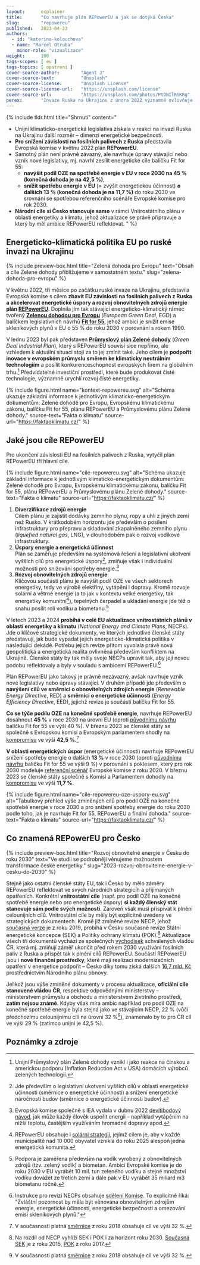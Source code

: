 ```yaml
---
layout:      explainer
title:       "Co navrhuje plán REPowerEU a jak se dotýká Česka"
slug:        "repowereu"
published:   2023-04-23
authors:
  - id: "katerina-kolouchova"
  - name: "Marcel Otruba"
    minor-role: "vizualizace"
weight:      100
tags-scopes: [ eu ]
tags-topics: [ opatreni ]
cover-source-author:        "Agent J"
cover-source-text:          "Unsplash"
cover-source-license:       "Unsplash License"
cover-source-license-url:   "https://unsplash.com/license"
cover-source-url:           "https://unsplash.com/photos/PtDNIlRSKRg"
perex:       "Invaze Ruska na Ukrajinu z února 2022 významně ovlivňuje energeticko-klimatickou politiku EU. Zesiluje již probíhající energetickou krizi, ohrožuje evropskou energetickou bezpečnost a boří převládající paradigma fosilního plynu jako přechodného paliva na cestě ke klimatické neutralitě. Naplno se ukázalo, že energetická i klimatická krize mají společného jmenovatele – fosilní paliva. A tedy i společné řešení, kterým je nahrazení fosilních paliv čistými zdroji energie a investice do energetické účinnosti a úspor. Současnou krizi tak lze vnímat jako příležitost k větší evropské a národní energetické soběstačnosti a bezpečnosti, což povede ke snížení emisí skleníkových plynů a naplnění závazků Pařížské dohody."
---
```


{% include tldr.html
    title="Shrnutí"
    content="
- Unijní klimaticko-energetická legislativa získala v reakci na invazi Ruska na Ukrajinu další rozměr – dimenzi energetické bezpečnosti.
- **Pro snížení závislosti na fosilních palivech z Ruska** představila Evropská komise v květnu 2022 plán **REPowerEU**.
- Samotný plán není právně závazný, ale navrhuje úpravy stávající nebo vznik nové legislativy, mj. navrhl zesílit energetické cíle balíčku Fit for 55:
  - **navýšit podíl OZE na spotřebě energie v EU v roce 2030 na 45 % (konečná dohoda je na 42,5 %)**,
  - **snížit spotřebu energie v EU** (= zvýšit energetickou účinnost) **o dalších 13 % (konečná dohoda je na 11,7 %)** do roku 2030 ve srovnání se spotřebou referenčního scénáře Evropské komise pro rok 2030.
- **Národní cíle si Česko stanovuje samo** v rámci Vnitrostátního plánu v oblasti energetiky a klimatu, jehož aktualizace se právě připravuje a který by měl ambice REPowerEU reflektovat.
" %}

## Energeticko-klimatická politika EU po ruské invazi na Ukrajinu

{% include preview-box.html
    title="Zelená dohoda pro Evropu"
    text="Obsah a cíle Zelené dohody přibližujeme v samostatném textu."
    slug="zelena-dohoda-pro-evropu"
%}

V květnu 2022, tři měsíce po začátku ruské invaze na Ukrajinu, představila Evropská komise s cílem **zbavit EU závislosti na fosilních palivech z Ruska a akcelerovat energetické úspory a rozvoj obnovitelných zdrojů energie plán [REPowerEU](https://eur-lex.europa.eu/legal-content/CS/TXT/HTML/?uri=CELEX:52022DC0230)**. Doplnila jím tak stávající energeticko-klimatický rámec tvořený [**Zelenou dohodou pro Evropu**](https://eur-lex.europa.eu/legal-content/CS/TXT/?qid=1576150542719&uri=COM%3A2019%3A640%3AFIN) (*European Green Deal*, EGD) a balíčkem legislativních návrhů [**Fit for 55**](/infografiky/fit-for-55), jehož ambicí je snížit emise skleníkových plynů v EU o 55 % do roku 2030 v porovnání s rokem 1990.

V lednu 2023 byl pak představen [**Průmyslový plán Zelené dohody**](https://eur-lex.europa.eu/legal-content/CS/TXT/HTML/?uri=CELEX:52023DC0062&from=CS) (*Green Deal Industrial Plan*), který s  REPowerEU souvisí sice nepřímo, ale vzhledem k aktuální situaci stojí za to jej zmínit také. Jeho cílem je **podpořit inovace v evropském průmyslu směrem ke klimaticky neutrálním technologiím** a posílit konkurenceschopnost evropských firem na globálním trhu.[^gdip] Předvídatelné investiční prostředí, které bude produkovat čisté technologie, významně urychlí rozvoj čisté energetiky.

{% include figure.html
    name="kontext-repowereu.svg"
    alt="Schéma ukazuje základní informace k jednotlivým klimaticko-energetickým dokumentům: Zelené dohodě pro Evropu, Evropskému klimatickému zákonu, balíčku Fit for 55, plánu REPowerEU a Průmyslovému plánu Zelené dohody."
    source-text="Fakta o klimatu"
    source-url="https://faktaoklimatu.cz/"
%}

## Jaké jsou cíle REPowerEU

Pro ukončení závislosti EU na fosilních palivech z Ruska, vytyčil plán REPowerEU tři hlavní cíle.

{% include figure.html
    name="cile-repowereu.svg"
    alt="Schéma ukazuje základní informace k jednotlivým klimaticko-energetickým dokumentům: Zelené dohodě pro Evropu, Evropskému klimatickému zákonu, balíčku Fit for 55, plánu REPowerEU a Průmyslovému plánu Zelené dohody."
    source-text="Fakta o klimatu"
    source-url="https://faktaoklimatu.cz/"
%}

1. **Diverzifikace zdrojů energie**  
    Cílem plánu je zajistit dodávky zemního plynu, ropy a uhlí z jiných zemí než Rusko. V krátkodobém horizontu jde především o posílení infrastruktury pro přepravu a skladování zkapalněného zemního plynu (*liquefied natural gas*, LNG), v dlouhodobém pak o rozvoj vodíkové infrastruktury.
2. **Úspory energie a energetická účinnost**  
    Plán se zaměřuje především na systémová řešení a legislativní ukotvení vyšších cílů pro energetické úspory[^opatreni-systemova], zmiňuje však i individuální možnosti pro snižování spotřeby energie.[^opatreni-individualni]
3. **Rozvoj obnovitelných zdrojů energie**  
    Klíčovou součástí plánu je navýšit podíl OZE ve všech sektorech energetiky, tedy ve výrobě elektřiny, vytápění i dopravy. Kromě rozvoje solární a větrné energie (a to jak v kontextu velké energetiky, tak energetiky komunitní[^solarni-strategie]), tepelných čerpadel a ukládání energie jde též o snahu posílit roli vodíku a biometanu.[^vodik]

V letech 2023 a 2024 **probíhá v celé EU aktualizace vnitrostátních plánů v oblasti energetiky a klimatu** (*National Energy and Climate Plans*, NECPs). Jde o klíčové strategické dokumenty, ve kterých jednotlivé členské státy představují, jak bude vypadat jejich energeticko-klimatická politika v následující dekádě. Potřebu jejich revize přitom vyvolala právě nová geopolitická a energetická realita ovlivněná především konfliktem na Ukrajině. Členské státy by tak měly svoje NECPs upravit tak, aby její novou podobu reflektovaly a byly v souladu s ambicemi REPowerEU.[^revize-necp]

Plán REPowerEU jako takový je právně nezávazný, avšak navrhuje vznik nové legislativy nebo úpravy stávající. V druhém případě jde především o **navýšení cílů ve směrnici o obnovitelných zdrojích energie** (*Renewable Energy Directive*, RED) a **směrnici o energetické účinnosti** (*Energy Efficiency Directive*, EED), jejichž revize je součástí balíčku Fit for 55.

**Co se týče podílu OZE na konečné spotřebě energie**, navrhuje REPowerEU dosáhnout **45 %** v roce 2030 na úrovni EU (oproti [původnímu návrhu](https://eur-lex.europa.eu/legal-content/CS/TXT/?uri=CELEX%3A52021PC0557) balíčku Fit for 55 ve výši 40 %). V březnu 2023 se členské státy se společně s Evropskou komisí a Evropským parlamentem shodly na [kompromisu](https://ec.europa.eu/commission/presscorner/detail/en/IP_23_2061) ve výši **42,5 %**.[^red]

**V oblasti energetických úspor** (energetické účinnosti) navrhuje REPowerEU snížení spotřeby energie o dalších **13 %** v roce 2030 (oproti [původnímu návrhu](https://eur-lex.europa.eu/legal-content/CS/TXT/?uri=CELEX%3A52021PC0558) balíčku Fit for 55 ve výši 9 %) v porovnání s poklesem, který pro rok 2030 modeluje [referenční scénář](https://energy.ec.europa.eu/data-and-analysis/energy-modelling/eu-reference-scenario-2020_en) Evropské komise z roku 2020. V březnu 2023 se členské státy společně s Komisí a Parlamentem dohodly na [kompromisu](https://ec.europa.eu/commission/presscorner/detail/en/IP_23_1581) ve výši **11,7 %**.

{% include figure.html
    name="cile-repowereu-oze-uspory-eu.svg"
    alt="Tabulkový přehled výše zmíněných cílů pro podíl OZE na konečné spotřebě energie v roce 2030 a pro snížení spotřeby energie do roku 2030 podle toho, jak je navrhuje Fit for 55, REPowerEU a finální dohoda."
    source-text="Fakta o klimatu"
    source-url="https://faktaoklimatu.cz/"
%}

## Co znamená REPowerEU pro Česko

{% include preview-box.html
    title="Rozvoj obnovitelné energie v Česku do roku 2030"
    text="Ve studii se podrobněji věnujeme možnostem transformace české energetiky."
    slug="2023-rozvoj-obnovitelne-energie-v-cesku-do-2030"
%}

Stejně jako ostatní členské státy EU, tak i Česko by  mělo záměry REPowerEU reflektovat ve svých národních strategicíh a přijímaných opatřeních. Konkrétní **vnitrostátní cíle** (např. pro podíl OZE na konečné spotřebě energie nebo pro energetické úspory) **si každý členský stát stanovuje sám podle svých možností**. Zároveň však musí přispívat k plnění celounijních cílů. Vnitrostátní cíle by měly být explicitně uvedeny ve strategických dokumentech. Kromě již zmíněné revize NECP, jehož [současná verze](https://www.mpo.cz/cz/energetika/strategicke-a-koncepcni-dokumenty/vnitrostatni-plan-ceske-republiky-v-oblasti-energetiky-a-klimatu--252016/) je z roku 2019, probíhá v Česku současně revize Státní energetické koncepce (SEK) a Politiky ochrany klimatu (POK).[^sek-pok] Aktualizace všech tří dokumentů vychází ze společných [východisek](https://www.mpo.cz/assets/cz/energetika/strategicke-a-koncepcni-dokumenty/2023/4/Vychodiska-aktualizace-Statni-energeticke-koncepce-CR-a-souvisejicich-strategickych-dokumentu.docx) schválených vládou ČR, která mj. zmiňují záměř ukončit před rokem 2030 využívání fosilních paliv z Ruska a přispět tak k plnění cílů REPowerEU. Součástí REPowerEU jsou i **nové finanční prostředky**, které mají realizaci modernizačních opatření v energetice podpořit – Česko díky tomu získá dalších [16,7 mld. Kč](https://www.mfcr.cz/cs/zahranicni-sektor/rada-eu-ecofin/zasedani-rady-ecofin/2022/ecofin-ministri-maji-dohodu-na-rozdeleni-48934/) prostřednictvím Národního plánu obnovy.

Jelikož jsou výše zmíněné dokumenty v procesu aktualizace, **oficiální cíle stanovené vládou ČR**, respektive odpovědnými ministerstvy – ministerstvem průmyslu a obchodu a ministerstvem životního prostředí, **zatím nejsou známé**. Kdyby však míra ambic například pro podíl OZE na konečné spotřebě energie byla stejná jako ve stávajícím NECP, 22 % (vůči předchozímu celounijnímu cíli na úrovni 32 %[^red]), znamenalo by to pro ČR cíl ve výši 29 % (zatímco unijní je 42,5 %).


## Poznámky a zdroje

[^energeticka-krize]: Energetická krize začala už v roce 2021, a to v důsledku následujících faktorů: nečekaně rychlá obnova ekonomiky po pandemii; počasí (především sucho); údržba – a tedy dočasné odstavení – jaderných elektráren; a cílené omezování dodávek plynu ze strany Ruska. Více k tématu např. na [stránkách IEA](https://www.iea.org/topics/global-energy-crisis).
[^gdip]: Unijní Průmyslový plán Zelené dohody vznikl i jako reakce na čínskou a americkou podporu (Inflation Reduction Act v USA) domácích výrobců zelených technologií.
[^opatreni-systemova]: Jde především o legislativní ukotvení vyšších cílů v oblasti energetické účinnosti (směrnice o energetické účinnosti) a snížení energetické náročnosti budov (směrnice o energetické účinnosti budov).
[^opatreni-individualni]: Evropská komise společně s IEA vydala v dubnu 2022 [devítibodový návod](https://www.iea.org/reports/playing-my-part), jak může každý člověk uspořit energii – například vytápěním na nižší teplotu, častějším využíváním hromadné dopravy apod.
[^solarni-strategie]: REPowerEU obsahuje i [solární strategii](https://eur-lex.europa.eu/legal-content/CS/TXT/HTML/?uri=CELEX:52022DC0221&from=EN), jejímž cílem je, aby v každé municipalitě nad 10 000 obyvatel vznikla do roku 2025 alespoň jedna energetická komunita.
[^vodik]: Podpora je zaměřena především na vodík vyrobený z obnovitelných zdrojů (tzv. zelený vodík) a biometan. Ambicí Evropské komise je do roku 2030 v EU vyrábět 10 mil. tun zeleného vodíku a stejné množství vodíku dovážet ze třetích zemí a dále pak v EU vyrábět 35 miliard m3 biometanu ročně.
[^revize-necp]: Instrukce pro revizi NECPs obsahuje [sdělení Komise](https://energy.ec.europa.eu/document/download/844d6896-2fe8-4e2b-b052-bf7169d9be3a_cs). To explicitně říká: "Zvláštní pozornost by měla být věnována obnovitelným zdrojům energie, energetické účinnosti, energetické bezpečnosti a omezování emisí skleníkových plynů."
[^sek-pok]: Na rozdíl od NECP vyhlíží SEK i POK i za horizont roku 2030. [Současná SEK](https://www.mpo.cz/dokument158059.html) je z roku 2015, [POK](https://www.mzp.cz/cz/politika_ochrany_klimatu_2017) z roku 2017.
[^red]: V současnosti platná [směrnice](https://eur-lex.europa.eu/legal-content/cs/TXT/?uri=CELEX:32018L2001) z roku 2018 obsahuje cíl ve výši 32 %.